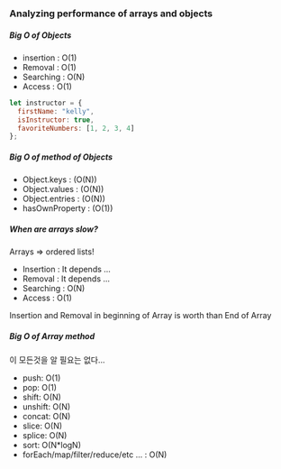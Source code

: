 ### Analyzing performance of arrays and objects

##### Big O of Objects

- insertion : O(1)
- Removal : O(1)
- Searching : O(N)
- Access : O(1)

```javascript
let instructor = {
  firstName: "kelly",
  isInstructor: true,
  favoriteNumbers: [1, 2, 3, 4]
};
```

##### Big O of method of Objects

- Object.keys : (O(N))
- Object.values : (O(N))
- Object.entries : (O(N))
- hasOwnProperty : (O(1))

##### When are arrays slow?

Arrays => ordered lists!

- Insertion : It depends ...
- Removal : It depends ...
- Searching : O(N)
- Access : O(1)

Insertion and Removal in beginning of Array is worth than End of Array

##### Big O of Array method

이 모든것을 알 필요는 없다...

- push: O(1)
- pop: O(1)
- shift: O(N)
- unshift: O(N)
- concat: O(N)
- slice: O(N)
- splice: O(N)
- sort: O(N\*logN)
- forEach/map/filter/reduce/etc ... : O(N)
